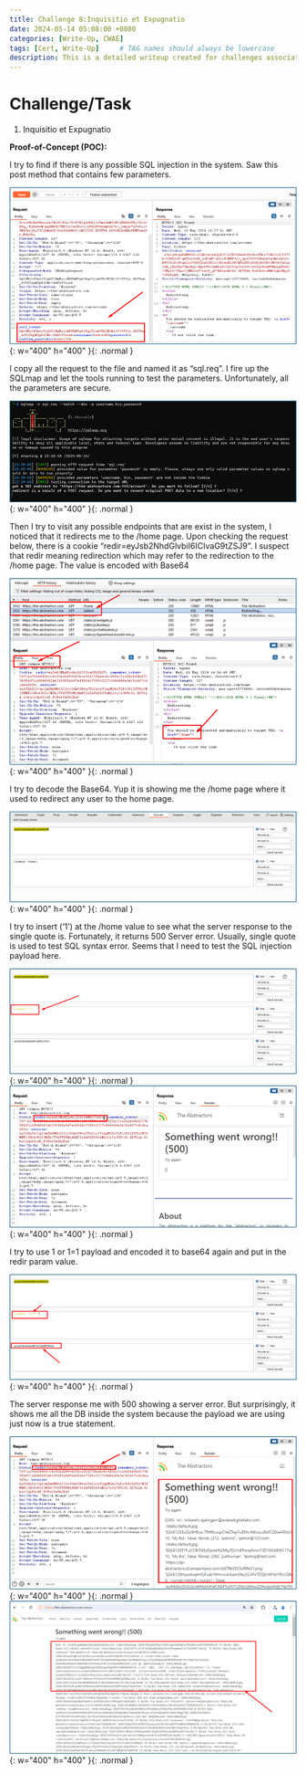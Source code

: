 ```yaml
---
title: Challenge 8:Inquisitio et Expugnatio
date: 2024-05-14 05:08:00 +0800
categories: [Write-Up, CWAE]
tags: [Cert, Write-Up]     # TAG names should always be lowercase
description: This is a detailed writeup created for challenges associated with the Certified Web AppSecurity Expert (CWAE) certification. 
---
```


# Challenge/Task

1. Inquisitio et Expugnatio

**Proof-of-Concept (POC):**

I try to find if there is any possible SQL injection in the system. Saw this post method that contains few parameters.

![POC-otb](/img/cwae/iee1.png){: w="400" h="400" }{: .normal }

I copy all the request to the file and named it as “sql.req”. I fire up the SQLmap and let the tools running to test the parameters. Unfortunately, all the parameters are secure.

![POC-otb](/img/cwae/iee2.png){: w="400" h="400" }{: .normal }

Then I try to visit any possible endpoints that are exist in the system, I noticed that it redirects me to the /home page. Upon checking the request below, there is a cookie “redir=eyJsb2NhdGlvbiI6ICIvaG9tZSJ9”. I suspect that redir meaning redirection which may refer to the redirection to the /home page. The value is encoded with Base64

![POC-otb](/img/cwae/iee3.png){: w="400" h="400" }{: .normal }

I try to decode the Base64. Yup it is showing me the /home page where it used to redirect any user to the home page. 

![POC-otb](/img/cwae/iee4.png){: w="400" h="400" }{: .normal }

I try to insert (‘1’) at the /home value to see what the server response to the single quote is. Fortunately, it returns 500 Server error. Usually, single quote is used to test SQL syntax error. Seems that I need to test the SQL injection payload here.

![POC-otb](/img/cwae/iee5.png){: w="400" h="400" }{: .normal }
![POC-otb](/img/cwae/iee6.png){: w="400" h="400" }{: .normal }


I try to use 1 or 1=1 payload and encoded it to base64 again and put in the redir param value.

![POC-otb](/img/cwae/iee7.png){: w="400" h="400" }{: .normal }

The server response me with 500 showing a server error. But surprisingly, it shows me all the DB inside the system because the payload we are using just now is a true statement. 

![POC-otb](/img/cwae/iee8.png){: w="400" h="400" }{: .normal }
![POC-otb](/img/cwae/iee9.png){: w="400" h="400" }{: .normal }